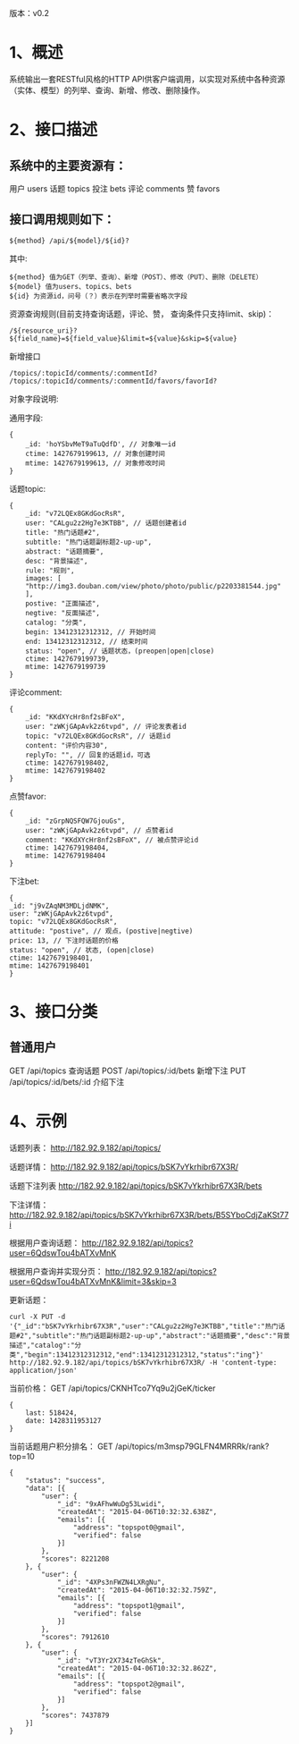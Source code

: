 版本：v0.2

# 1、概述

系统输出一套RESTful风格的HTTP API供客户端调用，以实现对系统中各种资源（实体、模型）的列举、查询、新增、修改、删除操作。

# 2、接口描述
## 系统中的主要资源有：
用户 users
话题 topics
投注 bets
评论 comments
赞 favors

## 接口调用规则如下：

`${method} /api/${model}/${id}?`

其中:

```
${method} 值为GET（列举、查询）、新增（POST）、修改（PUT）、删除（DELETE）
${model} 值为users、topics、bets
${id} 为资源id，问号（？）表示在列举时需要省略次字段
```

资源查询规则(目前支持查询话题，评论、赞， 查询条件只支持limit、skip)：

```
/${resource_uri}?${field_name}=${field_value}&limit=${value}&skip=${value}
```

新增接口

```
/topics/:topicId/comments/:commentId?
/topics/:topicId/comments/:commentId/favors/favorId?
```

对象字段说明:

通用字段: 

```
{
    _id: 'hoYSbvMeT9aTuQdfD', // 对象唯一id
    ctime: 1427679199613, // 对象创建时间
    mtime: 1427679199613, // 对象修改时间
}
```

话题topic: 

```
{
    _id: "v72LQEx8GKdGocRsR",
    user: "CALgu2z2Hg7e3KTBB", // 话题创建者id
    title: "热门话题#2",
    subtitle: "热门话题副标题2-up-up",
    abstract: "话题摘要",
    desc: "背景描述",
    rule: "规则",
    images: [
    "http://img3.douban.com/view/photo/photo/public/p2203381544.jpg"
    ],
    postive: "正面描述",
    negtive: "反面描述",
    catalog: "分类",
    begin: 13412312312312, // 开始时间
    end: 13412312312312, // 结束时间
    status: "open", // 话题状态，(preopen|open|close)
    ctime: 1427679199739,
    mtime: 1427679199739
}
```
评论comment: 

```
{
    _id: "KKdXYcHr8nf2sBFoX",
    user: "zWKjGApAvk2z6tvpd", // 评论发表者id
    topic: "v72LQEx8GKdGocRsR", // 话题id
    content: "评价内容30",
    replyTo: "", // 回复的话题id，可选
    ctime: 1427679198402,
    mtime: 1427679198402
}
```
点赞favor: 

```
{
    _id: "zGrpNQSFQW7GjouGs",
    user: "zWKjGApAvk2z6tvpd", // 点赞者id
    comment: "KKdXYcHr8nf2sBFoX", // 被点赞评论id
    ctime: 1427679198404,
    mtime: 1427679198404
}
```
下注bet: 

```
{
_id: "j9vZAqNM3MDLjdNMK",
user: "zWKjGApAvk2z6tvpd",
topic: "v72LQEx8GKdGocRsR",
attitude: "postive", // 观点，(postive|negtive)
price: 13, // 下注时话题的价格
status: "open", // 状态, (open|close)
ctime: 1427679198401,
mtime: 1427679198401
}
```

# 3、接口分类
## 普通用户
GET /api/topics 查询话题
POST /api/topics/:id/bets 新增下注
PUT /api/topics/:id/bets/:id 介绍下注

# 4、示例
话题列表：
http://182.92.9.182/api/topics/

话题详情：
http://182.92.9.182/api/topics/bSK7vYkrhibr67X3R/

话题下注列表
http://182.92.9.182/api/topics/bSK7vYkrhibr67X3R/bets

下注详情：
http://182.92.9.182/api/topics/bSK7vYkrhibr67X3R/bets/B5SYboCdjZaKSt77i

根据用户查询话题：
http://182.92.9.182/api/topics?user=6QdswTou4bATXvMnK

根据用户查询并实现分页：
http://182.92.9.182/api/topics?user=6QdswTou4bATXvMnK&limit=3&skip=3

更新话题：
```
curl -X PUT -d '{"_id":"bSK7vYkrhibr67X3R","user":"CALgu2z2Hg7e3KTBB","title":"热门话题#2","subtitle":"热门话题副标题2-up-up","abstract":"话题摘要","desc":"背景描述","catalog":"分类","begin":13412312312312,"end":13412312312312,"status":"ing"}' http://182.92.9.182/api/topics/bSK7vYkrhibr67X3R/ -H 'content-type: application/json'
```


当前价格：
GET /api/topics/CKNHTco7Yq9u2jGeK/ticker

```
{
    last: 518424,
    date: 1428311953127
}
```

当前话题用户积分排名：
GET /api/topics/m3msp79GLFN4MRRRk/rank?top=10

```
{
    "status": "success",
    "data": [{
        "user": {
            "_id": "9xAFhwWuDg53Lwidi",
            "createdAt": "2015-04-06T10:32:32.638Z",
            "emails": [{
                "address": "topspot0@gmail",
                "verified": false
            }]
        },
        "scores": 8221208
    }, {
        "user": {
            "_id": "4XPs3nFWZN4LXRgNu",
            "createdAt": "2015-04-06T10:32:32.759Z",
            "emails": [{
                "address": "topspot1@gmail",
                "verified": false
            }]
        },
        "scores": 7912610
    }, {
        "user": {
            "_id": "vT3Yr2X734zTeGhSk",
            "createdAt": "2015-04-06T10:32:32.862Z",
            "emails": [{
                "address": "topspot2@gmail",
                "verified": false
            }]
        },
        "scores": 7437879
    }]
}
```